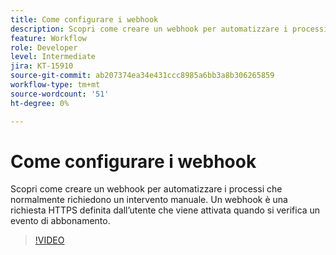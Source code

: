 ```yaml
---
title: Come configurare i webhook
description: Scopri come creare un webhook per automatizzare i processi che normalmente richiedono un intervento manuale
feature: Workflow
role: Developer
level: Intermediate
jira: KT-15910
source-git-commit: ab207374ea34e431ccc8985a6bb3a8b306265859
workflow-type: tm+mt
source-wordcount: '51'
ht-degree: 0%

---
```


# Come configurare i webhook

Scopri come creare un webhook per automatizzare i processi che normalmente richiedono un intervento manuale. Un webhook è una richiesta HTTPS definita dall’utente che viene attivata quando si verifica un evento di abbonamento.

>[!VIDEO](https://video.tv.adobe.com/v/3432694?quality=12&learn=on&hidetitle=true)
